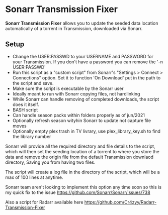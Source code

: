 Sonarr Transmission Fixer
======
**Sonarr Transmission Fixer** allows you to update the seeded data location automatically of a torrent in Transmission, downloaded via Sonarr.

## Setup

* Change the USER:PASSWD to your USERNAME and PASSWORD for your Transmission. If you don't have a password you can remove the '-n USER:PASSWD'
* Run this script as a "custom script" from Sonarr's "Settings > Connect > Connections" option. Set it to function 'On Download' put in the path to the script and save.
* Make sure the script is executable by the Sonarr user
* Ideally meant to run with Sonarr copying files, not hardlinking
* While Sonarr can handle removing of completed downloads, the script does it itself.
* BASH script
* Can handle season packs within folders properly as of jun/2021
* Optionally refresh season wityhin Sonarr to update not capture file moves
* Optionally empty plex trash in TV livrary, use plex_library_key.sh to find the library number

Sonarr will provide all the required directory and file details to the script, which will then set the seeding location of a torrent to where you store the data and remove the origin file from the default Transmission downlaod directory, Saving you from having two files.

The script will create a log file in the directory of the script, which will be a max of 100 lines at anytime.

Sonarr team aren't looking to implement this option any time soon so this is my quick fix to the issue https://github.com/Sonarr/Sonarr/issues/738

Also a script for Radarr available here https://github.com/Cr4zyy/Radarr-Transmission-Fixer
